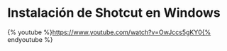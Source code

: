 
# Instalación de Shotcut en Windows

{% youtube %}https://www.youtube.com/watch?v=OwJccs5gKY0{% endyoutube %}
